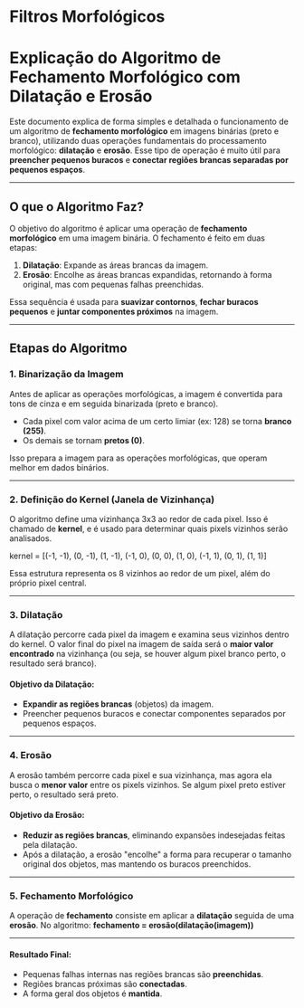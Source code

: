 # Filtros Morfológicos

# Explicação do Algoritmo de Fechamento Morfológico com Dilatação e Erosão

Este documento explica de forma simples e detalhada o funcionamento de um algoritmo de **fechamento morfológico** em imagens binárias (preto e branco), utilizando duas operações fundamentais do processamento morfológico: **dilatação** e **erosão**. Esse tipo de operação é muito útil para **preencher pequenos buracos** e **conectar regiões brancas separadas por pequenos espaços**.

---

## O que o Algoritmo Faz?

O objetivo do algoritmo é aplicar uma operação de **fechamento morfológico** em uma imagem binária. O fechamento é feito em duas etapas:

1. **Dilatação**: Expande as áreas brancas da imagem.
2. **Erosão**: Encolhe as áreas brancas expandidas, retornando à forma original, mas com pequenas falhas preenchidas.

Essa sequência é usada para **suavizar contornos**, **fechar buracos pequenos** e **juntar componentes próximos** na imagem.

---

## Etapas do Algoritmo

### 1. Binarização da Imagem

Antes de aplicar as operações morfológicas, a imagem é convertida para tons de cinza e em seguida binarizada (preto e branco).

- Cada pixel com valor acima de um certo limiar (ex: 128) se torna **branco (255)**.
- Os demais se tornam **pretos (0)**.

Isso prepara a imagem para as operações morfológicas, que operam melhor em dados binários.

---

### 2. Definição do Kernel (Janela de Vizinhança)

O algoritmo define uma vizinhança 3x3 ao redor de cada pixel. Isso é chamado de **kernel**, e é usado para determinar quais pixels vizinhos serão analisados.

kernel = [(-1, -1), (0, -1), (1, -1),
          (-1,  0), (0,  0), (1,  0),
          (-1,  1), (0,  1), (1,  1)]

Essa estrutura representa os 8 vizinhos ao redor de um pixel, além do próprio pixel central.

---

### 3. Dilatação

A dilatação percorre cada pixel da imagem e examina seus vizinhos dentro do kernel. O valor final do pixel na imagem de saída será o **maior valor encontrado** na vizinhança (ou seja, se houver algum pixel branco perto, o resultado será branco).

#### Objetivo da Dilatação:
- **Expandir as regiões brancas** (objetos) da imagem.
- Preencher pequenos buracos e conectar componentes separados por pequenos espaços.

---

### 4. Erosão

A erosão também percorre cada pixel e sua vizinhança, mas agora ela busca o **menor valor** entre os pixels vizinhos. Se algum pixel preto estiver perto, o resultado será preto.

#### Objetivo da Erosão:
- **Reduzir as regiões brancas**, eliminando expansões indesejadas feitas pela dilatação.
- Após a dilatação, a erosão "encolhe" a forma para recuperar o tamanho original dos objetos, mas mantendo os buracos preenchidos.

---

### 5. Fechamento Morfológico

A operação de **fechamento** consiste em aplicar a **dilatação** seguida de uma **erosão**. No algoritmo: **fechamento = erosão(dilatação(imagem))**

---

#### Resultado Final:
- Pequenas falhas internas nas regiões brancas são **preenchidas**.
- Regiões brancas próximas são **conectadas**.
- A forma geral dos objetos é **mantida**.
